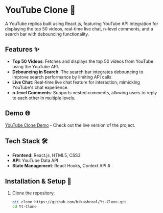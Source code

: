 # YouTube Clone 🎥  
A YouTube replica built using React.js, featuring YouTube API integration for displaying the top 50 videos, real-time live chat, n-level comments, and a search bar with debouncing functionality.

## Features ✨  
- **Top 50 Videos**: Fetches and displays the top 50 videos from YouTube using the YouTube API.
- **Debouncing in Search**: The search bar integrates debouncing to improve search performance by limiting API calls.
- **Live Chat**: Real-time live chat feature for interaction, mimicking YouTube's chat experience.
- **n-level Comments**: Supports nested comments, allowing users to reply to each other in multiple levels.

## Demo 🌐  
[YouTube Clone Demo](https://bikashcool481-youtube.netlify.app/) - Check out the live version of the project.

## Tech Stack 🛠  
- **Frontend**: React.js, HTML5, CSS3  
- **API**: YouTube Data API  
- **State Management**: React Hooks, Context API  #

## Installation & Setup 🚀  
1. Clone the repository:  
   ```bash
   git clone https://github.com/bikashcool/Yt-Clone.git
   cd Yt-Clone
